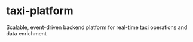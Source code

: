 # taxi-platform
Scalable, event-driven backend platform for real-time taxi operations and data enrichment
